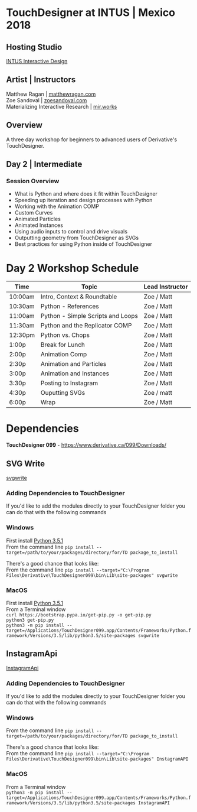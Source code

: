 # TouchDesigner at INTUS | Mexico 2018

## Hosting Studio
[INTUS Interactive Design](http://intus.tv/)

## Artist | Instructors
Matthew Ragan | [matthewragan.com](https://matthewragan.com)  
Zoe Sandoval | [zoesandoval.com](https://zoesandoval.com)  
Materializing Interactive Research  | [mir.works](https://mir.works)

## Overview
A three day workshop for beginners to advanced users of Derivative's TouchDesigner.

## Day 2 | Intermediate
### Session Overview
* What is Python and where does it fit within TouchDesigner
* Speeding up iteration and design processes with Python
* Working with the Animation COMP
* Custom Curves
* Animated Particles
* Animated Instances
* Using audio inputs to control and drive visuals 
* Outputting geometry from TouchDesigner as SVGs
* Best practices for using Python inside of TouchDesigner

# Day 2 Workshop Schedule
Time | Topic | Lead Instructor
-----|-------|-----------------
10:00am | Intro, Context & Roundtable | Zoe / Matt
10:30am | Python - References | Zoe / Matt
11:00am | Python - Simple Scripts and Loops | Zoe / Matt
11:30am | Python and the Replicator COMP | Zoe / Matt
12:30pm | Python vs. Chops | Zoe / Matt
1:00p | Break for Lunch | Zoe / Matt
2:00p | Animation Comp  | Zoe / Matt
2:30p | Animation and Particles | Zoe / Matt
3:00p | Animation and Instances | Zoe / Matt
3:30p | Posting to Instagram | Zoe / Matt
4:30p | Ouputting SVGs | Zoe / matt
6:00p | Wrap | Zoe / Matt

# Dependencies
**TouchDesigner 099** - https://www.derivative.ca/099/Downloads/  

## **SVG Write**
[svgwrite](https://pypi.python.org/pypi/svgwrite/)  

### Adding Dependencies to TouchDesigner
If you'd like to add the modules directly to your TouchDesigner folder you can do that with the following commands

### **Windows**
First install [Python 3.5.1](https://www.python.org/downloads/release/python-351/)  
From the command line `pip install --target=/path/to/your/packages/directory/for/TD package_to_install`  

There's a good chance that looks like:  
From the command line `pip install --target="C:\Program Files\Derivative\TouchDesigner099\bin\Lib\site-packages" svgwrite`

### **MacOS**
First install [Python 3.5.1](https://www.python.org/downloads/release/python-351/)  
From a Terminal window  
`curl https://bootstrap.pypa.io/get-pip.py -o get-pip.py`  
`python3 get-pip.py`  
`python3 -m pip install --target=/Applications/TouchDesigner099.app/Contents/Frameworks/Python.framework/Versions/3.5/lib/python3.5/site-packages svgwrite`

## **InstagramApi**
[InstagramApi](https://github.com/LevPasha/Instagram-API-python)  

### Adding Dependencies to TouchDesigner
If you'd like to add the modules directly to your TouchDesigner folder you can do that with the following commands

### **Windows**
From the command line `pip install --target=/path/to/your/packages/directory/for/TD package_to_install`  

There's a good chance that looks like:  
From the command line `pip install --target="C:\Program Files\Derivative\TouchDesigner099\bin\Lib\site-packages" InstagramAPI`

### **MacOS**
From a Terminal window  
`python3 -m pip install --target=/Applications/TouchDesigner099.app/Contents/Frameworks/Python.framework/Versions/3.5/lib/python3.5/site-packages InstagramAPI`